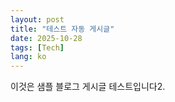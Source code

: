 ```yaml
---
layout: post
title: "테스트 자동 게시글"
date: 2025-10-28
tags: [Tech]
lang: ko
---
```

이것은 샘플 블로그 게시글 테스트입니다2.